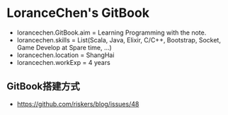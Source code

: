 # LoranceChen's GitBook
- lorancechen.GitBook.aim = Learning Programming with the note.
- lorancechen.skills = List(Scala, Java, Elixir, C/C++, Bootstrap, Socket, Game Develop at Spare time, ...)
- lorancechen.location = ShangHai
- lorancechen.workExp = 4 years

## GitBook搭建方式
- https://github.com/riskers/blog/issues/48